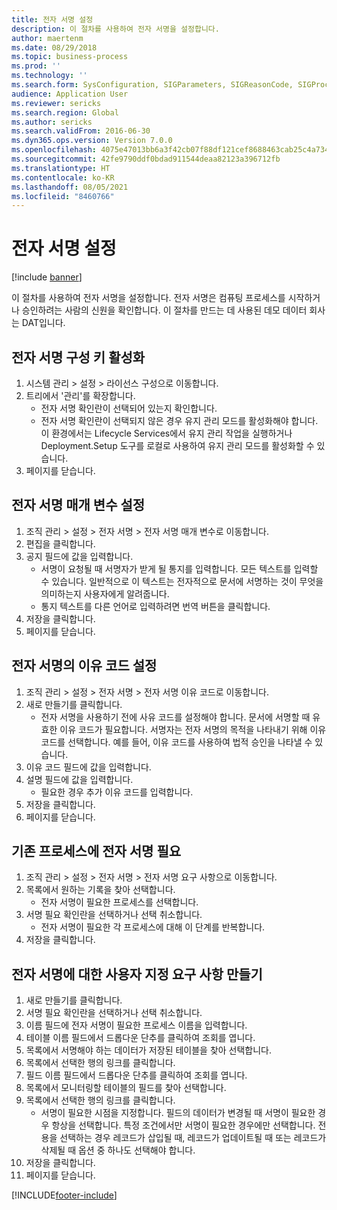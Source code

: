 ```yaml
---
title: 전자 서명 설정
description: 이 절차를 사용하여 전자 서명을 설정합니다.
author: maertenm
ms.date: 08/29/2018
ms.topic: business-process
ms.prod: ''
ms.technology: ''
ms.search.form: SysConfiguration, SIGParameters, SIGReasonCode, SIGProcSetup
audience: Application User
ms.reviewer: sericks
ms.search.region: Global
ms.author: sericks
ms.search.validFrom: 2016-06-30
ms.dyn365.ops.version: Version 7.0.0
ms.openlocfilehash: 4075e47013bb6a3f42cb07f88df121cef8688463cab25c4a734c5363106ace4c
ms.sourcegitcommit: 42fe9790ddf0bdad911544deaa82123a396712fb
ms.translationtype: HT
ms.contentlocale: ko-KR
ms.lasthandoff: 08/05/2021
ms.locfileid: "8460766"
---
```

# <a name="set-up-electronic-signatures"></a>전자 서명 설정

[!include [banner](../../includes/banner.md)]

이 절차를 사용하여 전자 서명을 설정합니다. 전자 서명은 컴퓨팅 프로세스를 시작하거나 승인하려는 사람의 신원을 확인합니다. 이 절차를 만드는 데 사용된 데모 데이터 회사는 DAT입니다.


## <a name="enable-the-electronic-signature-configuration-key"></a>전자 서명 구성 키 활성화
1. 시스템 관리 > 설정 > 라이선스 구성으로 이동합니다.
2. 트리에서 '관리'를 확장합니다.
    * 전자 서명 확인란이 선택되어 있는지 확인합니다.  
    * 전자 서명 확인란이 선택되지 않은 경우 유지 관리 모드를 활성화해야 합니다. 이 환경에서는 Lifecycle Services에서 유지 관리 작업을 실행하거나 Deployment.Setup 도구를 로컬로 사용하여 유지 관리 모드를 활성화할 수 있습니다.  
3. 페이지를 닫습니다.

## <a name="set-up-electronic-signature-parameters"></a>전자 서명 매개 변수 설정
1. 조직 관리 > 설정 > 전자 서명 > 전자 서명 매개 변수로 이동합니다.
2. 편집을 클릭합니다.
3. 공지 필드에 값을 입력합니다.
    * 서명이 요청될 때 서명자가 받게 될 통지를 입력합니다. 모든 텍스트를 입력할 수 있습니다. 일반적으로 이 텍스트는 전자적으로 문서에 서명하는 것이 무엇을 의미하는지 사용자에게 알려줍니다.  
    * 통지 텍스트를 다른 언어로 입력하려면 번역 버튼을 클릭합니다.  
4. 저장을 클릭합니다.
5. 페이지를 닫습니다.

## <a name="set-up-reason-codes-for-electronic-signatures"></a>전자 서명의 이유 코드 설정
1. 조직 관리 > 설정 > 전자 서명 > 전자 서명 이유 코드로 이동합니다.
2. 새로 만들기를 클릭합니다.
    * 전자 서명을 사용하기 전에 사유 코드를 설정해야 합니다. 문서에 서명할 때 유효한 이유 코드가 필요합니다.     서명자는 전자 서명의 목적을 나타내기 위해 이유 코드를 선택합니다. 예를 들어, 이유 코드를 사용하여 법적 승인을 나타낼 수 있습니다.  
3. 이유 코드 필드에 값을 입력합니다.
4. 설명 필드에 값을 입력합니다.
    * 필요한 경우 추가 이유 코드를 입력합니다.  
5. 저장을 클릭합니다.
6. 페이지를 닫습니다.

## <a name="require-electronic-signatures-for-existing-processes"></a>기존 프로세스에 전자 서명 필요
1. 조직 관리 > 설정 > 전자 서명 > 전자 서명 요구 사항으로 이동합니다.
2. 목록에서 원하는 기록을 찾아 선택합니다.
    * 전자 서명이 필요한 프로세스를 선택합니다.  
3. 서명 필요 확인란을 선택하거나 선택 취소합니다.
    * 전자 서명이 필요한 각 프로세스에 대해 이 단계를 반복합니다.  
4. 저장을 클릭합니다.

## <a name="create-a-custom-requirement-for-electronic-signatures"></a>전자 서명에 대한 사용자 지정 요구 사항 만들기
1. 새로 만들기를 클릭합니다.
2. 서명 필요 확인란을 선택하거나 선택 취소합니다.
3. 이름 필드에 전자 서명이 필요한 프로세스 이름을 입력합니다.
4. 테이블 이름 필드에서 드롭다운 단추를 클릭하여 조회를 엽니다.
5. 목록에서 서명해야 하는 데이터가 저장된 테이블을 찾아 선택합니다.
6. 목록에서 선택한 행의 링크를 클릭합니다.
7. 필드 이름 필드에서 드롭다운 단추를 클릭하여 조회를 엽니다.
8. 목록에서 모니터링할 테이블의 필드를 찾아 선택합니다.
9. 목록에서 선택한 행의 링크를 클릭합니다.
    * 서명이 필요한 시점을 지정합니다.     필드의 데이터가 변경될 때 서명이 필요한 경우 항상을 선택합니다.     특정 조건에서만 서명이 필요한 경우에만 선택합니다. 전용을 선택하는 경우 레코드가 삽입될 때, 레코드가 업데이트될 때 또는 레코드가 삭제될 때 옵션 중 하나도 선택해야 합니다.  
10. 저장을 클릭합니다.
11. 페이지를 닫습니다.



[!INCLUDE[footer-include](../../../../includes/footer-banner.md)]